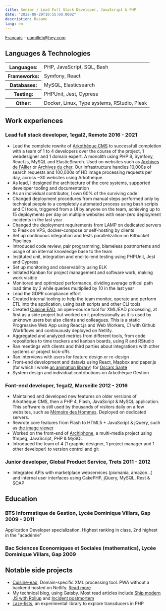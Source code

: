 ```yaml
---
title: Senior / Lead Full Stack Developer, JavaScript & PHP
date: "2022-08-29T10:55:00.000Z"
description: Resume
lang: en
---
```

[Français](/cv/) - camilleh@hey.com

## Languages & Technologies
<table class="resume-table">
    <tbody>
        <tr>
            <th scope="row">Languages:</th>
            <td>PHP, JavaScript, SQL, Bash</td>
        </tr>
        <tr>
            <th scope="row">Frameworks:</th>
            <td>Symfony, React</td>
        </tr>
        <tr>
            <th scope="row">Databases:</th>
            <td>MySQL, Elasticsearch</td>
        </tr>
        <tr>
            <th scope="row">Testing:</th>
            <td>PHPUnit, Jest, Cypress</td>
        </tr>
        <tr>
            <th scope="row">Other:</th>
            <td>Docker, Linux, Type systems, RStudio, Plesk</td>
        </tr>
    </tbody>
</table>	

## Work experiences

<h3 class="resume-heading">
    <span>Lead full stack developer, 1egal2, Remote</span>
    <span>2016 - 2021</span>
</h3>

* Lead the complete rewrite of [Arkothèque CMS](https://arkotheque.fr) to successfull completion with a team of 1 to 4 developers over the course of the project, 1 webdesigner and 1 domain expert. A monolith using PHP 8, Symfony, React.js, MySQL and ElasticSearch. Used on websites such as [Archives de l'Allier](https://archives.allier.fr) or [Archives du cher](https://archives18.fr/). Our infrastructure handles 10,000s of search requests and 100,000s of HD image processing requests per day, across ~30 websites using Arkothèque.
* As lead, I designed the architecture of the core systems, supported developer tooling and documentation
* As an individual contributor, I own 60% of the surviving code
* Changed deployment procedures from manual steps performed only by technical people to a completely automated process using bash scripts and CI tools, triggered from a UI by anyone on the team, achieving up to 15 deployments per day on multiple websites with near-zero deployment incidents in the last year
* Changed the deployment requirements from LAMP on dedicated servers to Plesk on VPS, docker-compose or self-hosting by clients
* Set up continuous integration and tests parallelization on Bitbucket Pipelines
* Introduced code review, pair programming, blameless postmortems and usage of an internal knowledge base to the team
* Instituted unit, integration and end-to-end testing using PHPUnit, Jest and Cypress
* Set up monitoring and observability using ELK
* Initiated Kanban for project management and software work, making work visible
* Monitored and optimized performance, dividing average critical path load time by 2 while queries multiplied by 10 in the last year
* Lead the GDPR compliance effort
* Created internal tooling to help the team monitor, operate and perform ETL into the application, using bash scripts and other CLI tools
* Created [Cuisine EAD](https://cuisine-ead.netlify.app), an open-source tool for XML/EAD processing, at first as a side project but worked on it professionally as it is used by unknown users but also clients and colleagues. This is a static Progressive Web App using React.js and Web Workers, CI with Github Workflows and continuously deployed on Netlify.
* Aggregated and analyzed metrics from different tools, from code repositories to time trackers and kanban boards, using R and RStudio
* Ran meetings with clients and third parties about integrations with other systems or project kick-offs
* Ran interviews with users for feature design or re-design
* Front-end development and dataviz using React, Mapbox and paper.js (for which I wrote [an animation library](https://github.com/camille-hdl/animatePaper.js)) for [Oscars Santé](https://www.oscarsante.org/)
* System design and individual contributions on Arkothèque Gestion

<h3 class="resume-heading">
    <span>Font-end developer, 1egal2, Marseille</span>
    <span>2012 - 2016</span>
</h3>

* Maintained and developed new features on older versions of Arkothèque CMS, then a PHP 4, Flash, JavaScript & MySQL application. This software is still used by thousands of visitors daily on a few websites, such as [Mémoire des Hommes](https://www.memoiredeshommes.sga.defense.gouv.fr/). Deployed on dedicated servers.
* Rewrote core features from Flash to HTML5 + JavaScript & jQuery, such as [the image viewer](https://www.memoiredeshommes.sga.defense.gouv.fr/fr/ark:/40699/m00523ac7d3d2856/5242c6eab9ed9)
* Worked on the front-end of [Archiphone](https://www.1egal2.com/a/525/archiphone/), a multi-media project using ffmpeg, JavaScript, PHP & MySQL
* Introduced the team of 4 (1 graphic designer, 1 project manager and 1 other developer) to version control and git


<h3 class="resume-heading">
    <span>Junior developer, Global Product Service, Trets</span>
    <span>2011 - 2012</span>
</h3>

* Integrated APIs with marketplace webservices (pixmania, amazon...) and internal user interfaces using CakePHP, jQuery, MySQL, Rest & SOAP

## Education


<h3 class="resume-heading">
    <span>BTS Informatique de Gestion, Lycée Dominique Villars, Gap</span>
    <span>2009 - 2011</span>
</h3>

Application Developer specialization. Highest ranking in class, 2nd highest in the "académie"

<h3 class="resume-heading">
    <span>Bac Sciences Economiques et Sociales (mathematics), Lycée Dominique Villars, Gap</span>
    <span>2009</span>
</h3>

## Notable side projects

* [Cuisine-ead](https://github.com/camille-hdl/cuisine-ead), Domain-specific XML processing tool. PWA without a backend hosted on Netlify. [Read more](/cuisine-ead)
* My technical blog, using Gatsby. Most read articles include [Ship modern JS with Rollup](/ship-modern-javascript-rollup/) and [Incident postmortem](/incident-postmortem/)
* [Lazy-lists](https://libraries.io/packagist/camille-hdl%2Flazy-lists), an experimental library to explore transducers in PHP
